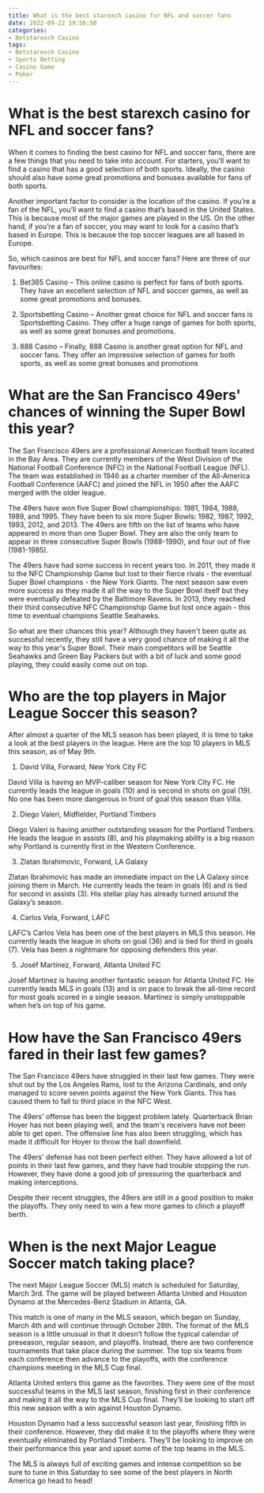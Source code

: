 ```yaml
---
title: What is the best starexch casino for NFL and soccer fans
date: 2022-09-22 19:56:50
categories:
- Betstarexch Casino
tags:
- Betstarexch Casino
- Sports Betting
- Casino Game
- Poker
---
```



#  What is the best starexch casino for NFL and soccer fans?

When it comes to finding the best casino for NFL and soccer fans, there are a few things that you need to take into account. For starters, you’ll want to find a casino that has a good selection of both sports. Ideally, the casino should also have some great promotions and bonuses available for fans of both sports.

Another important factor to consider is the location of the casino. If you’re a fan of the NFL, you’ll want to find a casino that’s based in the United States. This is because most of the major games are played in the US. On the other hand, if you’re a fan of soccer, you may want to look for a casino that’s based in Europe. This is because the top soccer leagues are all based in Europe.

So, which casinos are best for NFL and soccer fans? Here are three of our favourites:

1. Bet365 Casino – This online casino is perfect for fans of both sports. They have an excellent selection of NFL and soccer games, as well as some great promotions and bonuses.

2. Sportsbetting Casino – Another great choice for NFL and soccer fans is Sportsbetting Casino. They offer a huge range of games for both sports, as well as some great bonuses and promotions.

3. 888 Casino – Finally, 888 Casino is another great option for NFL and soccer fans. They offer an impressive selection of games for both sports, as well as some great bonuses and promotions

#  What are the San Francisco 49ers' chances of winning the Super Bowl this year?

The San Francisco 49ers are a professional American football team located in the Bay Area. They are currently members of the West Division of the National Football Conference (NFC) in the National Football League (NFL). The team was established in 1946 as a charter member of the All-America Football Conference (AAFC) and joined the NFL in 1950 after the AAFC merged with the older league.

The 49ers have won five Super Bowl championships: 1981, 1984, 1988, 1989, and 1995. They have been to six more Super Bowls: 1982, 1987, 1992, 1993, 2012, and 2013. The 49ers are fifth on the list of teams who have appeared in more than one Super Bowl. They are also the only team to appear in three consecutive Super Bowls (1988-1990), and four out of five (1981-1985).

The 49ers have had some success in recent years too. In 2011, they made it to the NFC Championship Game but lost to their fierce rivals - the eventual Super Bowl champions - the New York Giants. The next season saw even more success as they made it all the way to the Super Bowl itself but they were eventually defeated by the Baltimore Ravens. In 2013, they reached their third consecutive NFC Championship Game but lost once again - this time to eventual champions Seattle Seahawks.

So what are their chances this year? Although they haven't been quite as successful recently, they still have a very good chance of making it all the way to this year's Super Bowl. Their main competitors will be Seattle Seahawks and Green Bay Packers but with a bit of luck and some good playing, they could easily come out on top.

#  Who are the top players in Major League Soccer this season?

After almost a quarter of the MLS season has been played, it is time to take a look at the best players in the league. Here are the top 10 players in MLS this season, as of May 9th.

1. David Villa, Forward, New York City FC

David Villa is having an MVP-caliber season for New York City FC. He currently leads the league in goals (10) and is second in shots on goal (19). No one has been more dangerous in front of goal this season than Villa.

2. Diego Valeri, Midfielder, Portland Timbers

Diego Valeri is having another outstanding season for the Portland Timbers. He leads the league in assists (8), and his playmaking ability is a big reason why Portland is currently first in the Western Conference.

3. Zlatan Ibrahimovic, Forward, LA Galaxy

Zlatan Ibrahimovic has made an immediate impact on the LA Galaxy since joining them in March. He currently leads the team in goals (6) and is tied for second in assists (3). His stellar play has already turned around the Galaxy’s season.

4. Carlos Vela, Forward, LAFC

LAFC’s Carlos Vela has been one of the best players in MLS this season. He currently leads the league in shots on goal (36) and is tied for third in goals (7). Vela has been a nightmare for opposing defenders this year.

5. Joséf Martinez, Forward, Atlanta United FC

Joséf Martinez is having another fantastic season for Atlanta United FC. He currently leads MLS in goals (13) and is on pace to break the all-time record for most goals scored in a single season. Martinez is simply unstoppable when he’s on top of his game.

#  How have the San Francisco 49ers fared in their last few games?

The San Francisco 49ers have struggled in their last few games. They were shut out by the Los Angeles Rams, lost to the Arizona Cardinals, and only managed to score seven points against the New York Giants. This has caused them to fall to third place in the NFC West.

The 49ers' offense has been the biggest problem lately. Quarterback Brian Hoyer has not been playing well, and the team's receivers have not been able to get open. The offensive line has also been struggling, which has made it difficult for Hoyer to throw the ball downfield.

The 49ers' defense has not been perfect either. They have allowed a lot of points in their last few games, and they have had trouble stopping the run. However, they have done a good job of pressuring the quarterback and making interceptions.

Despite their recent struggles, the 49ers are still in a good position to make the playoffs. They only need to win a few more games to clinch a playoff berth.

#  When is the next Major League Soccer match taking place?

The next Major League Soccer (MLS) match is scheduled for Saturday, March 3rd. The game will be played between Atlanta United and Houston Dynamo at the Mercedes-Benz Stadium in Atlanta, GA.

This match is one of many in the MLS season, which began on Sunday, March 4th and will continue through October 28th. The format of the MLS season is a little unusual in that it doesn’t follow the typical calendar of preseason, regular season, and playoffs. Instead, there are two conference tournaments that take place during the summer. The top six teams from each conference then advance to the playoffs, with the conference champions meeting in the MLS Cup final.

Atlanta United enters this game as the favorites. They were one of the most successful teams in the MLS last season, finishing first in their conference and making it all the way to the MLS Cup final. They’ll be looking to start off this new season with a win against Houston Dynamo.

Houston Dynamo had a less successful season last year, finishing fifth in their conference. However, they did make it to the playoffs where they were eventually eliminated by Portland Timbers. They’ll be looking to improve on their performance this year and upset some of the top teams in the MLS.

The MLS is always full of exciting games and intense competition so be sure to tune in this Saturday to see some of the best players in North America go head to head!